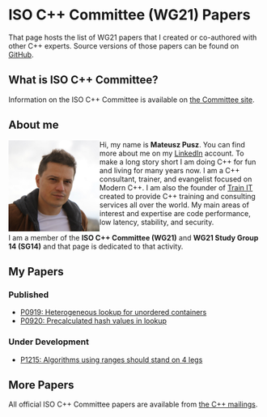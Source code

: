 # ISO C++ Committee (WG21) Papers

That page hosts the list of WG21 papers that I created or co-authored with other C++ experts. Source versions
of those papers can be found on [GitHub](https://github.com/mpusz/wg21_papers).

## What is ISO C++ Committee?

Information on the ISO C++ Committee is available on [the Committee site](https://isocpp.org/std/the-committee).

## About me

<img align="left" src="img/Mateusz_Pusz.jpg" alt="Mateusz Pusz" height="180" width="180">

Hi, my name is **Mateusz Pusz**. You can find more about me on my [LinkedIn](https://www.linkedin.com/in/mpusz) account.
To make a long story short I am doing C++ for fun and living for many years now. I am a C++ consultant, trainer,
and evangelist focused on Modern C++. I am also the founder of [Train IT](http://train-it.eu) created to provide
C++ training and consulting services all over the world. My main areas of interest and expertise are code performance,
low latency, stability, and security.

I am a member of the **ISO C++ Committee (WG21)** and **WG21 Study Group 14 (SG14)** and that page is dedicated to
that activity.

## My Papers

### Published

- [P0919: Heterogeneous lookup for unordered containers](papers/0919_heterogeneous_lookup_for_unordered_containers.html)
- [P0920: Precalculated hash values in lookup](papers/0920_precalculated_hash_values_in_lookup.html)

### Under Development

- [P1215: Algorithms using ranges should stand on 4 legs](papers/1215_algorithms_using_ranges_should_stand_on_4_legs.html)

## More Papers

All official ISO C++ Committee papers are available from [the C++ mailings](http://open-std.org/jtc1/sc22/wg21/docs/papers).
